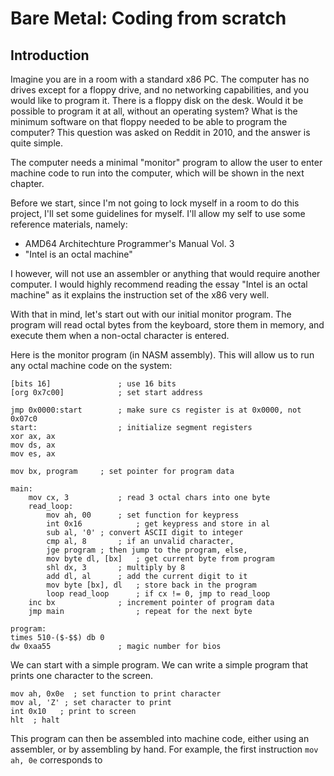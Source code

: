 # Bare Metal: Coding from scratch
## Introduction
Imagine you are in a room with a standard x86 PC. The computer has
no drives except for a floppy drive, and no networking capabilities, and you
would like to program it. There is a floppy disk on the desk. Would it be 
possible to program it at all, without an operating system? What is the minimum 
software on that floppy needed to be able to program the computer? This
question was asked on Reddit in 2010, and the answer is quite simple.

The computer needs a minimal "monitor" program to allow the user to enter
machine code to run into the computer, which will be shown in the next
chapter.

Before we start, since I'm not going to lock myself in a room to do this
project, I'll set some guidelines for myself. I'll allow my self to use
some reference materials, namely:

* AMD64 Architechture Programmer's Manual Vol. 3 
* "Intel is an octal machine"

I however, will not use an assembler or anything that would require another
computer. I would highly recommend reading the essay "Intel is an octal
machine" as it explains the instruction set of the x86 very well.

With that in mind, let's start out with our initial monitor program.
The program will read octal bytes from the keyboard, store them in memory,
and execute them when a non-octal character is entered.

Here is the monitor program (in NASM assembly). This will allow us to run any octal machine code
on the system:
```
[bits 16]				; use 16 bits
[org 0x7c00]			; set start address
 
jmp 0x0000:start		; make sure cs register is at 0x0000, not 0x07c0
start:					; initialize segment registers
xor ax, ax
mov ds, ax
mov es, ax
 
mov bx, program		; set pointer for program data
 
main:
	mov cx, 3			; read 3 octal chars into one byte
	read_loop:
		mov ah, 00		; set function for keypress
		int 0x16			; get keypress and store in al
		sub al, '0'	; convert ASCII digit to integer
		cmp al, 8		; if an unvalid character,
		jge program	; then jump to the program, else,
		mov byte dl, [bx]	; get current byte from program
		shl dx, 3		; multiply by 8
		add dl, al		; add the current digit to it
		mov byte [bx], dl	; store back in the program
		loop read_loop		; if cx != 0, jmp to read_loop
	inc bx				; increment pointer of program data
	jmp main				; repeat for the next byte
 
program:
times 510-($-$$) db 0
dw 0xaa55				; magic number for bios
```

We can start with a simple program. We can write a simple program that prints one character to
the screen. 

```
mov ah, 0x0e  ; set function to print character
mov al, 'Z' ; set character to print
int 0x10   ; print to screen
hlt  ; halt
```

This program can then be assembled into machine code, either using an assembler, or by assembling
by hand. For example, the first instruction `mov ah, 0e` corresponds to